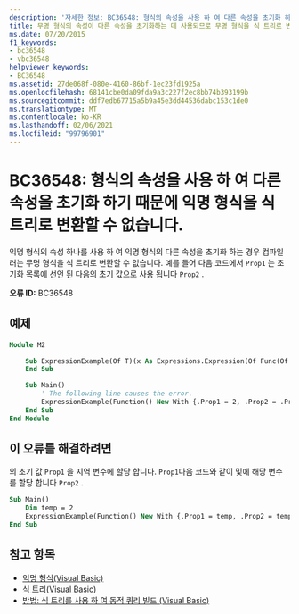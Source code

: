 ```yaml
---
description: '자세한 정보: BC36548: 형식의 속성을 사용 하 여 다른 속성을 초기화 하기 때문에 익명 형식을 식 트리로 변환할 수 없습니다.'
title: 무명 형식의 속성이 다른 속성을 초기화하는 데 사용되므로 무명 형식을 식 트리로 변환할 수 없습니다.
ms.date: 07/20/2015
f1_keywords:
- bc36548
- vbc36548
helpviewer_keywords:
- BC36548
ms.assetid: 27de068f-080e-4160-86bf-1ec23fd1925a
ms.openlocfilehash: 68141cbe0da09fda9a3c227f2ec8bb74b393199b
ms.sourcegitcommit: ddf7edb67715a5b9a45e3dd44536dabc153c1de0
ms.translationtype: MT
ms.contentlocale: ko-KR
ms.lasthandoff: 02/06/2021
ms.locfileid: "99796901"
---
```

# <a name="bc36548-cannot-convert-anonymous-type-to-an-expression-tree-because-a-property-of-the-type-is-used-to-initialize-another-property"></a>BC36548: 형식의 속성을 사용 하 여 다른 속성을 초기화 하기 때문에 익명 형식을 식 트리로 변환할 수 없습니다.

익명 형식의 속성 하나를 사용 하 여 익명 형식의 다른 속성을 초기화 하는 경우 컴파일러는 무명 형식을 식 트리로 변환할 수 없습니다. 예를 들어 다음 코드에서 `Prop1` 는 초기화 목록에 선언 된 다음의 초기 값으로 사용 됩니다 `Prop2` .

**오류 ID:** BC36548

## <a name="example"></a>예제

```vb
Module M2

    Sub ExpressionExample(Of T)(x As Expressions.Expression(Of Func(Of T)))
    End Sub

    Sub Main()
        ' The following line causes the error.
        ExpressionExample(Function() New With {.Prop1 = 2, .Prop2 = .Prop1})
    End Sub
End Module
```

## <a name="to-correct-this-error"></a>이 오류를 해결하려면

의 초기 값 `Prop1` 을 지역 변수에 할당 합니다. `Prop1`다음 코드와 같이 및에 해당 변수를 할당 합니다 `Prop2` .

```vb
Sub Main()
    Dim temp = 2
    ExpressionExample(Function() New With {.Prop1 = temp, .Prop2 = temp})
End Sub
```

## <a name="see-also"></a>참고 항목

- [익명 형식(Visual Basic)](../../programming-guide/language-features/objects-and-classes/anonymous-types.md)
- [식 트리(Visual Basic)](../../programming-guide/concepts/expression-trees/index.md)
- [방법: 식 트리를 사용 하 여 동적 쿼리 빌드 (Visual Basic)](../../programming-guide/concepts/expression-trees/how-to-use-expression-trees-to-build-dynamic-queries.md)
